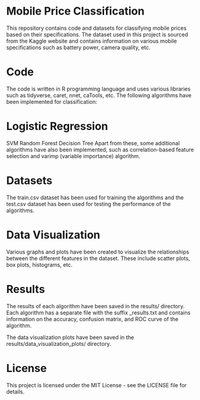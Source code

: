# Mobile Price Classification
This repository contains code and datasets for classifying mobile prices based on their specifications. The dataset used in this project is sourced from the Kaggle website and contains information on various mobile specifications such as battery power, camera quality, etc.

# Code
The code is written in R programming language and uses various libraries such as tidyverse, caret, nnet, caTools, etc. The following algorithms have been implemented for classification:

# Logistic Regression
SVM
Random Forest
Decision Tree
Apart from these, some additional algorithms have also been implemented, such as correlation-based feature selection and varimp (variable importance) algorithm.

# Datasets
The train.csv dataset has been used for training the algorithms and the test.csv dataset has been used for testing the performance of the algorithms.

# Data Visualization
Various graphs and plots have been created to visualize the relationships between the different features in the dataset. These include scatter plots, box plots, histograms, etc.
# Results
The results of each algorithm have been saved in the results/ directory. Each algorithm has a separate file with the suffix _results.txt and contains information on the accuracy, confusion matrix, and ROC curve of the algorithm.

The data visualization plots have been saved in the results/data_visualization_plots/ directory.

# License
This project is licensed under the MIT License - see the LICENSE file for details.
